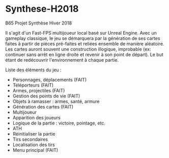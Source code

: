 ﻿# Synthese-H2018
B65 Projet Synthèse Hiver 2018

Il s'agit d'un Fast-FPS multijoueur local basé sur Unreal Engine. Avec un gameplay classique, le jeu se démarquera par la génération de ses cartes faites à partir de pièces pré-faites et reliées ensemble de manière aléatoire. Les cartes auront souvent une construction illogique, improbable (ex: continuer sans arrêt en ligne droite et revenir à son point de départ). Le but étant de redécouvrir l'environnement à chaque partie.

Liste des éléments du jeu :

- Personnages, déplacements (FAIT)
- Téléporteurs (FAIT)
- Armes, projectiles (FAIT)
- Gestion des points de vie (FAIT)
- Objets à ramasser : armes, santé, armure
- Génération des cartes (FAIT)
- Multijoueur
- Apparition des joueurs
- Logique de la partie : victoire, pointage, etc.
- ATH
- Réinitialiser la partie
- Tirs secondaires
- Localisation des tirs
- Menu principal (FAIT)